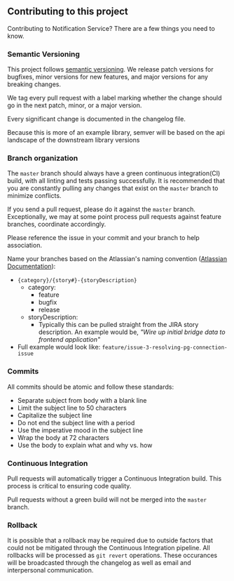 ## Contributing to this project

Contributing to Notification Service? There are a few things you need to know.

### Semantic Versioning

This project follows [semantic versioning](http://semver.org/). We release patch versions for bugfixes, minor versions for new features, and major versions for any breaking changes.

We tag every pull request with a label marking whether the change should go in the next patch, minor, or a major version.

Every significant change is documented in the changelog file.

Because this is more of an example library, semver will be based on the api landscape of the downstream library versions

### Branch organization

The `master` branch should always have a green continuous integration(CI) build, with all linting and tests passing successfully.  It is recommended that you are constantly pulling any changes that exist on the `master` branch to minimize conflicts.

If you send a pull request, please do it against the `master` branch.  Exceptionally, we may at some point process pull requests against feature branches, coordinate accordingly.

Please reference the issue in your commit and your branch to help association.

Name your branches based on the Atlassian's naming convention ([Atlassian Documentation](https://confluence.atlassian.com/bitbucketserver/using-branches-in-bitbucket-server-776639968.html)):
- `{category}/{story#}-{storyDescription}`
    - category:
        - feature
        - bugfix
        - release
    - storyDescription:
        - Typically this can be pulled straight from the JIRA story description.  An example would be, _"Wire up initial bridge data to frontend application"_
 - Full example would look like: `feature/issue-3-resolving-pg-connection-issue`

### Commits
All commits should be atomic and follow these standards:

-   Separate subject from body with a blank line
-   Limit the subject line to 50 characters
-   Capitalize the subject line
-   Do not end the subject line with a period
-   Use the imperative mood in the subject line
-   Wrap the body at 72 characters
-   Use the body to explain what and why vs. how

### Continuous Integration

Pull requests will automatically trigger a Continuous Integration build.  This process is critical to ensuring code quality.

Pull requests without a green build will not be merged into the `master` branch.

### Rollback

It is possible that a rollback may be required due to outside factors that could not be mitigated through the Continuous Integration pipeline.  All rollbacks will be processed as `git revert` operations.  These occurances will be broadcasted through the changelog as well as email and interpersonal communication.

